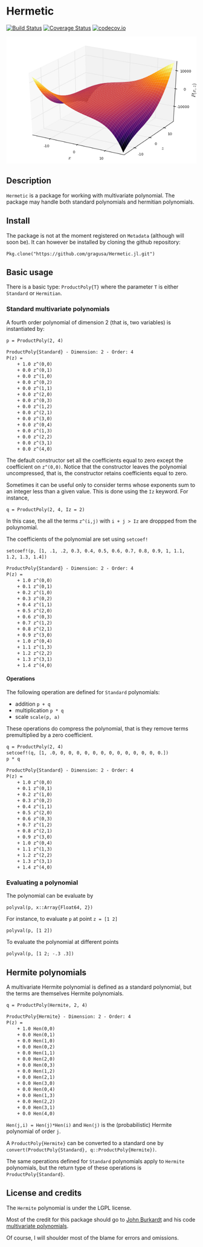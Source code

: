 # Hermetic

[![Build Status](https://travis-ci.org/gragusa/Hermetic.jl.svg?branch=master)](https://travis-ci.org/gragusa/Hermetic.jl)
[![Coverage Status](https://coveralls.io/repos/gragusa/Hermetic.jl/badge.svg?branch=master&service=github)](https://coveralls.io/github/gragusa/Hermetic.jl?branch=master)
[![codecov.io](http://codecov.io/github/gragusa/Hermetic.jl/coverage.svg?branch=master)](http://codecov.io/github/gragusa/Hermetic.jl?branch=master)

![Product polynomia](docs/images/productpoly.png)


## Description

`Hermetic` is a package for working with multivariate polynomial. The package may handle both standard polynomials and hermitian polynomials.

## Install

The package is not at the moment registered on `Metadata` (although will soon be). It can however be installed by cloning the github repository:

```
Pkg.clone("https://github.com/gragusa/Hermetic.jl.git")
```

## Basic usage

There is a basic type: `ProductPoly{T}` where the parameter `T` is either `Standard` or `Hermitian`.

### Standard multivariate polynomials

A fourth order polynomial of dimension 2 (that is, two variables) is instantiated by:

```
p = ProductPoly(2, 4)
```

```
ProductPoly{Standard} - Dimension: 2 - Order: 4
P(z) =
    + 1.0 z^(0,0)
    + 0.0 z^(0,1)
    + 0.0 z^(1,0)
    + 0.0 z^(0,2)
    + 0.0 z^(1,1)
    + 0.0 z^(2,0)
    + 0.0 z^(0,3)
    + 0.0 z^(1,2)
    + 0.0 z^(2,1)
    + 0.0 z^(3,0)
    + 0.0 z^(0,4)
    + 0.0 z^(1,3)
    + 0.0 z^(2,2)
    + 0.0 z^(3,1)
    + 0.0 z^(4,0)
```

The default constructor set all the coefficients equal to zero except the coefficient on `z^(0,0)`. Notice that the constructor leaves the polynomial uncompressed, that is, the constructor retains coefficients equal to zero.


Sometimes it can be useful only to consider terms whose exponents sum to an integer less than a given value. This is done using the `Iz` keyword. For instance,

```
q = ProductPoly(2, 4, Iz = 2)
```

In this case, the all the terms `z^(i,j)` with `i + j > Iz` are droppped from the poluynomial.

The coefficients of the polynomial are set using `setcoef!`

```
setcoef!(p, [1, .1, .2, 0.3, 0.4, 0.5, 0.6, 0.7, 0.8, 0.9, 1, 1.1, 1.2, 1.3, 1.4])
```

```
ProductPoly{Standard} - Dimension: 2 - Order: 4
P(z) =
    + 1.0 z^(0,0)
    + 0.1 z^(0,1)
    + 0.2 z^(1,0)
    + 0.3 z^(0,2)
    + 0.4 z^(1,1)
    + 0.5 z^(2,0)
    + 0.6 z^(0,3)
    + 0.7 z^(1,2)
    + 0.8 z^(2,1)
    + 0.9 z^(3,0)
    + 1.0 z^(0,4)
    + 1.1 z^(1,3)
    + 1.2 z^(2,2)
    + 1.3 z^(3,1)
    + 1.4 z^(4,0)
```

#### Operations

The following operation are defined for `Standard` polynomials:

- addition `p + q`
- multiplication `p * q`
- scale `scale(p, a)`


These operations do compress the polynomial, that is they remove terms premultiplied by a zero coefficient.

```
q = ProductPoly(2, 4)
setcoef!(q, [1, .0, 0, 0, 0, 0, 0, 0, 0, 0, 0, 0, 0, 0, 0.])
p * q
```

```
ProductPoly{Standard} - Dimension: 2 - Order: 4
P(z) =
    + 1.0 z^(0,0)
    + 0.1 z^(0,1)
    + 0.2 z^(1,0)
    + 0.3 z^(0,2)
    + 0.4 z^(1,1)
    + 0.5 z^(2,0)
    + 0.6 z^(0,3)
    + 0.7 z^(1,2)
    + 0.8 z^(2,1)
    + 0.9 z^(3,0)
    + 1.0 z^(0,4)
    + 1.1 z^(1,3)
    + 1.2 z^(2,2)
    + 1.3 z^(3,1)
    + 1.4 z^(4,0)
```

### Evaluating a polynomial

The polynomial can be evaluate by

```
polyval(p, x::Array{Float64, 2})
```

For instance, to evaluate `p` at point `z = [1 2]`

```
polyval(p, [1 2])
```

To evaluate the polynomial at different points
```
polyval(p, [1 2; -.3 .3])
```


## Hermite polynomials

A multivariate Hermite polynomial is defined as a standard polynomial, but the terms are themselves Hermite polynomials.

```
q = ProductPoly(Hermite, 2, 4)
```

```
ProductPoly{Hermite} - Dimension: 2 - Order: 4
P(z) =
    + 1.0 Hen(0,0)
    + 0.0 Hen(0,1)
    + 0.0 Hen(1,0)
    + 0.0 Hen(0,2)
    + 0.0 Hen(1,1)
    + 0.0 Hen(2,0)
    + 0.0 Hen(0,3)
    + 0.0 Hen(1,2)
    + 0.0 Hen(2,1)
    + 0.0 Hen(3,0)
    + 0.0 Hen(0,4)
    + 0.0 Hen(1,3)
    + 0.0 Hen(2,2)
    + 0.0 Hen(3,1)
    + 0.0 Hen(4,0)
```

`Hen(j,i) = Hen(j)*Hen(i)` and `Hen(j)` is the (probabilistic) Hermite polynomial of order `j`.

A `ProductPoly{Hermite}` can be converted to a standard one by `convert(ProductPoly{Standard}, q::ProductPoly{Hermite})`.

The same operations defined for `Standard` polynomials apply to `Hermite` polynomials, but the return type of these operations is `ProductPoly{Standard}`.


## License and credits

The `Hermite` polynomial is under the LGPL license.

Most of the credit for this package should go to [John Burkardt](http://people.sc.fsu.edu/~jburkardt/) and his code [multivariate polynomials](http://people.sc.fsu.edu/~jburkardt/c_src/hermite_product_polynomial/hermite_product_polynomial.html).

Of course, I will shoulder most of the blame for errors and omissions.
